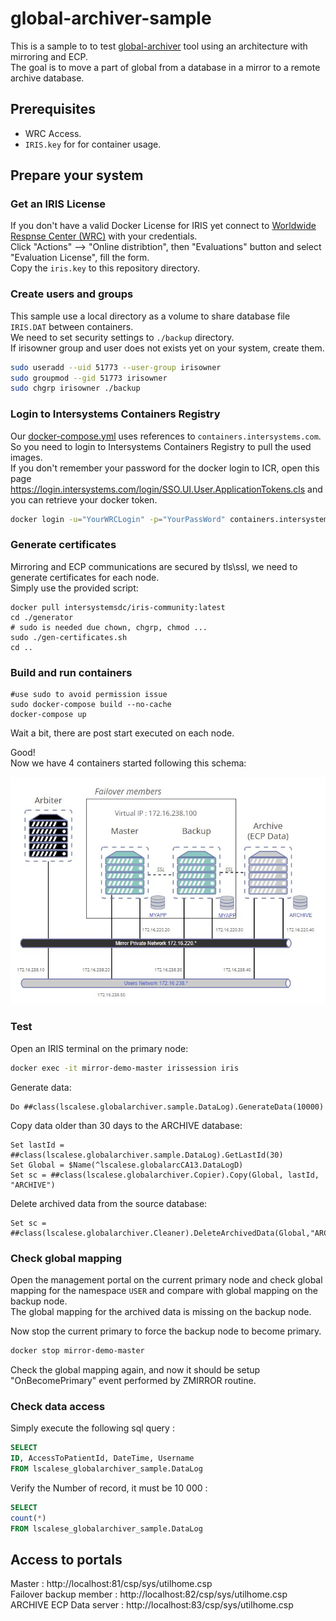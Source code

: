 # global-archiver-sample

This is a sample to to test [global-archiver](https://github.com/lscalese/global-archiver) tool using an architecture with mirroring and ECP.  
The goal is to move a part of global from a database in a mirror to a remote archive database.  

## Prerequisites

 * WRC Access.  
 * `IRIS.key` for for container usage.  

## Prepare your system

### Get an IRIS License

If you don't have a valid Docker License for IRIS yet connect to [Worldwide Respnse Center (WRC)](https://wrc.interystems.com) with your credentials.  
Click "Actions" --> "Online distribtion", then "Evaluations" button and select "Evaluation License", fill the form.  
Copy the `iris.key` to this repository directory.  


### Create users and groups

This sample use a local directory as a volume to share database file `IRIS.DAT` between containers.  
We need to set security settings to `./backup` directory.  
If irisowner group and user does not exists yet on your system, create them.  

```bash
sudo useradd --uid 51773 --user-group irisowner
sudo groupmod --gid 51773 irisowner
sudo chgrp irisowner ./backup
```

### Login to Intersystems Containers Registry

Our [docker-compose.yml](./docker-compose.yml) uses references to `containers.intersystems.com`.  
So you need to login to Intersystems Containers Registry to pull the used images.  
If you don't remember your password for the docker login to ICR, open this page https://login.intersystems.com/login/SSO.UI.User.ApplicationTokens.cls and you can retrieve your docker token.  


```bash
docker login -u="YourWRCLogin" -p="YourPassWord" containers.intersystems.com
```

### Generate certificates

Mirroring and ECP communications are secured by tls\ssl, we need to generate certificates for each node.  
Simply use the provided script:   

```
docker pull intersystemsdc/iris-community:latest
cd ./generator
# sudo is needed due chown, chgrp, chmod ...
sudo ./gen-certificates.sh
cd ..
```

### Build and run containers

```
#use sudo to avoid permission issue
sudo docker-compose build --no-cache
docker-compose up
```

Wait a bit, there are post start executed on each node.  

Good!  
Now we have 4 containers started following this schema:  

![schema](./img/schema-01.JPG)

### Test

Open an IRIS terminal on the primary node:

```bash
docker exec -it mirror-demo-master irissession iris
```

Generate data: 

```objectscript
Do ##class(lscalese.globalarchiver.sample.DataLog).GenerateData(10000)
```

Copy data older than 30 days to the ARCHIVE database:

```objectscript
Set lastId = ##class(lscalese.globalarchiver.sample.DataLog).GetLastId(30)
Set Global = $Name(^lscalese.globalarcCA13.DataLogD)
Set sc = ##class(lscalese.globalarchiver.Copier).Copy(Global, lastId, "ARCHIVE")
```

Delete archived data from the source database:

```objectscript
Set sc = ##class(lscalese.globalarchiver.Cleaner).DeleteArchivedData(Global,"ARCHIVE")
```

### Check global mapping

Open the management portal on the current primary node and check global mapping for the namespace `USER` and
compare with global mapping on the backup node.  
The global mapping for the archived data is missing on the backup node.  

Now stop the current primary to force the backup node to become primary.

```bash
docker stop mirror-demo-master
```

Check the global mapping again, and now it should be setup "OnBecomePrimary" event performed by ZMIRROR routine.  

### Check data access

Simply execute the following sql query : 

```sql
SELECT 
ID, AccessToPatientId, DateTime, Username
FROM lscalese_globalarchiver_sample.DataLog
```

Verify the Number of record, it must be 10 000 :

```sql
SELECT 
count(*)
FROM lscalese_globalarchiver_sample.DataLog
```

## Access to portals

Master : http://localhost:81/csp/sys/utilhome.csp  
Failover backup member : http://localhost:82/csp/sys/utilhome.csp  
ARCHIVE ECP Data server : http://localhost:83/csp/sys/utilhome.csp  


